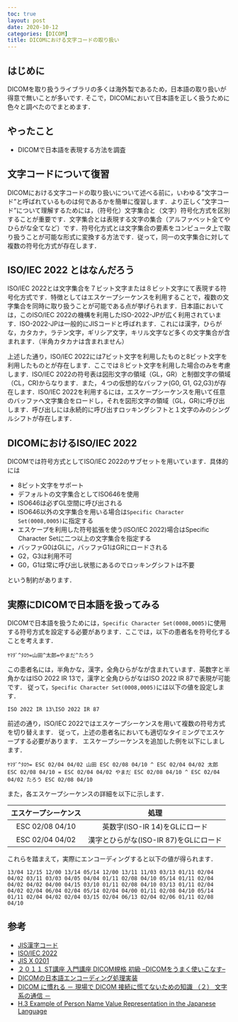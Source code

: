 ```yaml
---
toc: true
layout: post
date: 2020-10-12
categories: [DICOM]
title: DICOMにおける文字コードの取り扱い
---
```


## はじめに
DICOMを取り扱うライブラリの多くは海外製であるため，日本語の取り扱いが得意で無いことが多いです. そこで，DICOMにおいて日本語を正しく扱うために色々と調べたのでまとめます．

## やったこと
* DICOMで日本語を表現する方法を調査

## 文字コードについて復習
DICOMにおける文字コードの取り扱いについて述べる前に，いわゆる”文字コード”と呼ばれているものは何であるかを簡単に復習します．より正しく”文字コード”について理解するためには，（符号化）文字集合と（文字）符号化方式を区別することが重要です．文字集合とは表現する文字の集合（アルファベット全てやひらがな全てなど）です．符号化方式とは文字集合の要素をコンピュータ上で取り扱うことが可能な形式に変換する方法です．従って，同一の文字集合に対して複数の符号化方式が存在します．

## ISO/IEC 2022 とはなんだろう
ISO/IEC 2022とは文字集合を７ビット文字または８ビット文字にて表現する符号化方式です．特徴としてはエスケープシーケンスを利用することで，複数の文字集合を同時に取り扱うことが可能である点が挙げられます．日本語においては，このISO/IEC 2022の機構を利用したISO-2022-JPが広く利用されています．ISO-2022-JPは一般的にJISコードと呼ばれます．これには漢字，ひらがな，カタカナ，ラテン文字，ギリシア文字，キリル文字など多くの文字集合が含まれます．（半角カタカナは含まれません）

上述した通り，ISO/IEC 2022には7ビット文字を利用したものと8ビット文字を利用したものとが存在します．ここでは８ビット文字を利用した場合のみを考慮します．ISO/IEC 2022の符号表は図形文字の領域（GL，GR）と制御文字の領域（CL，CR)からなります．また，４つの仮想的なバッファ(G0, G1, G2,G3)が存在します．ISO/IEC 2022を利用するには，エスケープシーケンスを用いて任意のバッファへ文字集合をロードし，それを図形文字の領域（GL，GR)に呼び出します．呼び出しには永続的に呼び出すロッキングシフトと１文字のみのシングルシフトが存在します．

## DICOMにおけるISO/IEC 2022
DICOMでは符号方式としてISO/IEC 2022のサブセットを用いています．具体的には

* 8ビット文字をサポート
* デフォルトの文字集合としてISO646を使用
* ISO646は必ずGL空間に呼び出される
* ISO646以外の文字集合を用いる場合は`Specific Character Set(0008,0005)`に指定する
* エスケープを利用した符号拡張を使う(ISO/IEC 2022)場合はSpecific Character Setに二つ以上の文字集合を指定する
* バッファG0はGLに，バッファG1はGRにロードされる
* G2，G3は利用不可
* G0，G1は常に呼び出し状態にあるのでロッキングシフトは不要

という制約があります．

## 実際にDICOMで日本語を扱ってみる
DICOMで日本語を扱うためには，`Specific Character Set(0008,0005)`に使用する符号方式を設定する必要があります．ここでは，以下の患者名を符号化することを考えます．

```
ﾔﾏﾀﾞ^ﾀﾛｳ=山田^太郎=やまだ^たろう
```

この患者名には，半角かな，漢字，全角ひらがなが含まれています．英数字と半角かなはISO 2022 IR 13で，漢字と全角ひらがなはISO 2022 IR 87で表現が可能です．
従って，`Specific Character Set(0008,0005)`には以下の値を設定します．

```
ISO 2022 IR 13\ISO 2022 IR 87
```

前述の通り，ISO/IEC 2022ではエスケープシーケンスを用いて複数の符号方式を切り替えます．
従って，上述の患者名においても適切なタイミングでエスケープする必要があります． エスケープシーケンスを追加した例を以下にしまします．

```
ﾔﾏﾀﾞ^ﾀﾛｳ= ESC 02/04 04/02 山田 ESC 02/08 04/10 ^ ESC 02/04 04/02 太郎 ESC 02/08 04/10 = ESC 02/04 04/02 やまだ ESC 02/08 04/10 ^ ESC 02/04 04/02 たろう ESC 02/08 04/10
```

また，各エスケープシーケンスの詳細を以下に示します．

|エスケープシーケンス|処理|
| :----: | :----: | 
| ESC 02/08 04/10 | 英数字(ISO-IR 14)をGLにロード |
| ESC 02/04 04/02 | 漢字とひらがな(ISO-IR 87)をGLにロード |

これらを踏まえて，実際にエンコーディングすると以下の値が得られます．
```
13/04 12/15 12/00 13/14 05/14 12/00 13/11 11/03 03/13 01/11 02/04 04/02 03/11 03/03 04/05 04/04 01/11 02/08 04/10 05/14 01/11 02/04 04/02 04/02 04/00 04/15 03/10 01/11 02/08 04/10 03/13 01/11 02/04 04/02 02/04 06/04 02/04 05/14 02/04 04/00 01/11 02/08 04/10 05/14 01/11 02/04 04/02 02/04 03/15 02/04 06/13 02/04 02/06 01/11 02/08 04/10
```

## 参考

* [JIS漢字コード](https://ja.wikipedia.org/wiki/JIS%E6%BC%A2%E5%AD%97%E3%82%B3%E3%83%BC%E3%83%89)
* [ISO/IEC 2022](https://ja.wikipedia.org/wiki/ISO/IEC_2022)
* [JIS X 0201](https://ja.wikipedia.org/wiki/JIS_X_0201)
* [２０１１ ST講座 入門講座 DICOM規格 初級 –DICOMをうまく使いこなす–](http://www.jira-net.or.jp/dicom/file/dicom_2011_standard_jrc_st.pdf)
* [DICOMの日本語エンコーディング処理実装](https://blog.goo.ne.jp/satomi_takeo/e/4bd08b26b1750bbf15ecefda00789318)
* [DICOM に慣れる － 現場で DICOM 接続に慌てないための知識 （２） 文字系の通信 －](http://www.jira-net.or.jp/dicom/file/dicom_201002_MRC_vol19-1.pdf)
* [H.3 Example of Person Name Value Representation in the Japanese Language](http://dicom.nema.org/dicom/2013/output/chtml/part05/sect_H.3.html)
